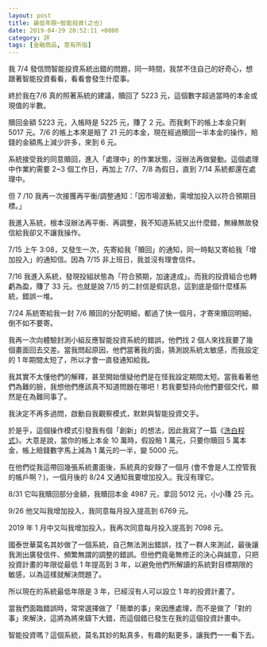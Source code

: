 ```yaml
---
layout: post
title: 最低年限─智能投資(之也)
date: 2019-04-29 20:52:11 +0000
category: 評
tags: [金融商品, 意有所指]
---
```


我 7/4 發信問智能投資系統出錯的問題，同一時間，我禁不住自己的好奇心，想跟著智能投資看看，看看會發生什麼事。

終於我在7/6 真的照著系統的建議，贖回了 5223 元，這個數字超過當時的本金或現值的半數。

<!--more-->

贖回金額 5223 元，入帳時是 5225 元，賺了 2 元。而我剩下的帳上本金只剩 5017 元。7/6 的帳上本來是賠了 21 元的本金，現在經過贖回一半本金的操作，賠錢的金額馬上減少許多，來到 6 元。

系統接受我的同意贖回，進入「處理中」的作業狀態，沒辦法再做變動。這個處理中作業約需要 2~3 個工作日，再加上 7/7、7/8 為假日，直到 7/14 系統都還在處理中。

但 7 /10 我再一次接獲再平衡/調整通知：「因市場波動，需增加投入以符合預期目標。」

我進入系統，根本沒辦法再平衡、再調整，我不知道系統又出什麼錯，無緣無故發信給我卻又不讓我操作。

7/15 上午 3:08，又發生一次，先寄給我「贖回」的通知，同一時點又寄給我「增加投入」的通知信。因為 7/15 非上班日，我並沒有理會信件。

7/16 我進入系統，發現投組狀態為「符合預期，加速達成」。而我的投資組合也轉虧為盈，賺了 33 元。也就是說 7/15 的二封信是假訊息，這到底是個什麼樣系統，錯誤一堆。

7/24 系統寄給我一封 7/6 贖回的分配明細，都過了快一個月，才寄來贖回明細，倒不如不要寄。

我再一次向體驗封測小組反應智能投資系統的錯誤，他們找 2 個人來找我要了幾個畫面回去交差。當我問起原因，他們當著我的面，猜測說系統太敏感，而我設定的 1 年期間太短了，所以才會一直發通知給我。

我其實不太懂他們的解釋，甚至開始懷疑他們是在怪我設定期間太短。當我看著他們為難的臉，我想他們應該真不知道問題在哪吧！若我要堅持向他們要個交代，顯然是在為難同事了。

我決定不再多過問，啟動自我觀察模式，默默與智能投資交手。

於是乎，這個操作模式引發我有個「創新」的想法，因此我寫了一篇《[洗白程式](https://doltegg.github.io/blog/2018/07/23/washing-white/)》。大意是說，當你的帳上本金 10 萬時，假設賠 1 萬元，只要你贖回 5 萬本金，帳上賠錢數字馬上減為 1 萬元的一半，變 5000 元。

在他們從我這帶回幾張系統畫面後，系統真的安靜了一個月 (會不會是人工控管我的帳戶啊？)，一個月後的 8/24 又通知我要增加投入。我沒有理它。

8/31 它叫我贖回部分金額，我贖回本金 4987 元，拿回 5012 元，小小賺 25 元。

9/26 他又叫我增加投入，我同意每月投入提高到 6769 元。

2019 年 1 月中又叫我增加投入，我再次同意每月投入提高到 7098 元。

國泰世華莫名其妙做了一個系統，自己無法測出錯誤，找了一群人來測試，最後讓我測出廣發信件、頻繁無謂的調整的錯誤。但他們竟毫無修正的決心與誠意，只把投資計畫的年限從最低 1 年提高到 3 年，以避免他們所解讀的系統對目標期限的敏感，以為這樣就解決問題了。

所以現在的系統最低年限是 3 年，已經沒有人可以設立 1 年的投資計畫了。

當我們面臨錯誤時，常常選擇做了「簡單的事」來因應處理，而不是做了「對的事」來解決，這將為將來鑄下大錯，而這個錯已發生在我的這個投資計畫中。

智能投資嗎？這個系統，莫名其妙的點真多，有趣的點更多，讓我們一一看下去。
